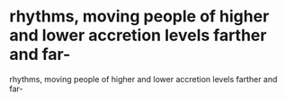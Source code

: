 # rhythms, moving people of higher and lower accretion levels farther and far-

rhythms, moving people of higher and lower accretion levels farther and far-